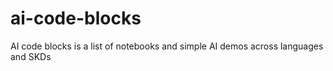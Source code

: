 # ai-code-blocks
AI code blocks is a list of notebooks and simple AI demos across languages and SKDs
